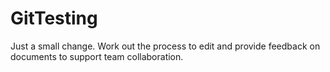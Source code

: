 # GitTesting

Just a small change. Work out the process to edit and provide feedback on documents to support team collaboration.
